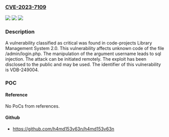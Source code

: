 ### [CVE-2023-7109](https://cve.mitre.org/cgi-bin/cvename.cgi?name=CVE-2023-7109)
![](https://img.shields.io/static/v1?label=Product&message=Library%20Management%20System&color=blue)
![](https://img.shields.io/static/v1?label=Version&message=%3D%202.0%20&color=brighgreen)
![](https://img.shields.io/static/v1?label=Vulnerability&message=CWE-89%20SQL%20Injection&color=brighgreen)

### Description

A vulnerability classified as critical was found in code-projects Library Management System 2.0. This vulnerability affects unknown code of the file /admin/login.php. The manipulation of the argument username leads to sql injection. The attack can be initiated remotely. The exploit has been disclosed to the public and may be used. The identifier of this vulnerability is VDB-249004.

### POC

#### Reference
No PoCs from references.

#### Github
- https://github.com/h4md153v63n/h4md153v63n

